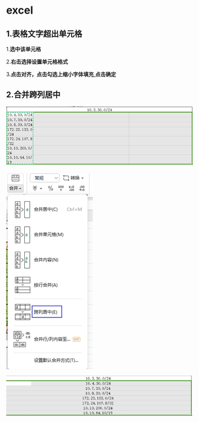 # excel

## 1.表格文字超出单元格

1.**选中该单元格**

2.**右击选择设置单元格格式**

3.**点击对齐，点击勾选上缩小字体填充**,**点击确定**



## 2.合并跨列居中

![image-20250307102556626](https://raw.githubusercontent.com/joshzhong66/Pibced/main/blog-images/2025/03/07/eb5e0ba6aa7533c7bf1efc1ffb7a2313-image-20250307102556626-187ebf.png)



![image-20250307102611811](https://raw.githubusercontent.com/joshzhong66/Pibced/main/blog-images/2025/03/07/f4c66542c56ab7ad1ff36fb7612b3140-image-20250307102611811-3b42ed.png)



![image-20250307102621995](https://raw.githubusercontent.com/joshzhong66/Pibced/main/blog-images/2025/03/07/755e318d74351999ae9a3bc1b6215a25-image-20250307102621995-2c2540.png)